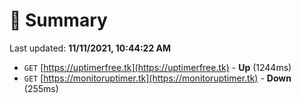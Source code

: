 # 📖 Summary
Last updated: **11/11/2021, 10:44:22 AM**

- `GET` [https://uptimerfree.tk](https://uptimerfree.tk) - **Up** (1244ms)
- `GET` [https://monitoruptimer.tk](https://monitoruptimer.tk) - **Down** (255ms)
